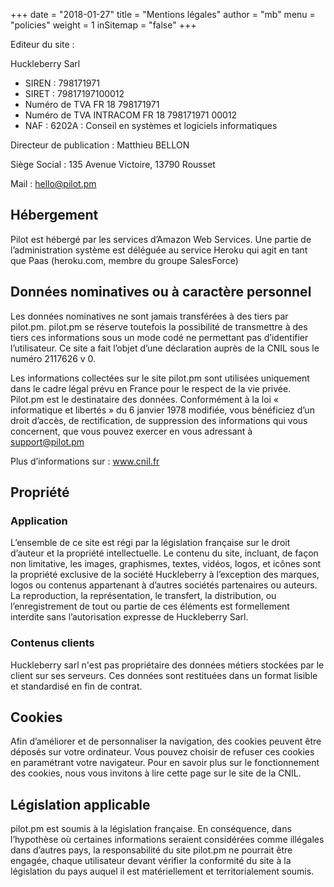 +++
date        = "2018-01-27"
title       = "Mentions légales"
author      = "mb"
menu        = "policies"
weight      = 1
inSitemap   = "false"
+++

Editeur du site : 

Huckleberry Sarl

- SIREN : 798171971
- SIRET : 79817197100012
- Numéro de TVA 			FR 18 798171971
- Numéro de TVA INTRACOM 	FR 18 798171971 00012
- NAF : 6202A : Conseil en systèmes et logiciels informatiques

Directeur de publication : Matthieu BELLON

Siège Social : 135 Avenue Victoire, 13790 Rousset

Mail : hello@pilot.pm

## Hébergement
Pilot est hébergé par les services d’Amazon Web Services. Une partie de l’administration système est déléguée au service Heroku qui agit en tant que Paas (heroku.com, membre du groupe SalesForce)

## Données nominatives ou à caractère personnel

Les données nominatives ne sont jamais transférées à des tiers par pilot.pm. pilot.pm se réserve toutefois la possibilité de transmettre à des tiers ces informations sous un mode codé ne permettant pas d’identifier l’utilisateur.
Ce site a fait l’objet d’une déclaration auprès de la CNIL sous le numéro  2117626 v 0.

Les informations collectées sur le site pilot.pm sont utilisées uniquement dans le cadre légal prévu en France pour le respect de la vie privée. Pilot.pm est le destinataire des données. Conformément à la loi « informatique et libertés » du 6 janvier 1978 modifiée, vous bénéficiez d’un droit d’accès, de rectification, de suppression des informations qui vous concernent, que vous pouvez exercer en vous adressant à support@pilot.pm

Plus d’informations sur : www.cnil.fr

## Propriété
### Application
L’ensemble de ce site est régi par la législation française sur le droit d’auteur et la propriété intellectuelle. Le contenu du site, incluant, de façon non limitative, les images, graphismes, textes, vidéos, logos, et icônes sont la propriété exclusive de la société Huckleberry à l’exception des marques, logos ou contenus appartenant à d’autres sociétés partenaires ou auteurs.
La reproduction, la représentation, le transfert, la distribution, ou l’enregistrement de tout ou partie de ces éléments est formellement interdite sans l’autorisation expresse de Huckleberry Sarl.
### Contenus clients
Huckleberry sarl n'est pas propriétaire des données métiers stockées par le client sur ses serveurs. Ces données sont restituées dans un format lisible et standardisé en fin de contrat.

## Cookies
Afin d’améliorer et de personnaliser la navigation, des cookies peuvent être déposés sur votre ordinateur. Vous pouvez choisir de refuser ces cookies en paramétrant votre navigateur. Pour en savoir plus sur le fonctionnement des cookies, nous vous invitons à lire cette page sur le site de la CNIL.

## Législation applicable
pilot.pm est soumis à la législation française. En conséquence, dans l’hypothèse où certaines informations seraient considérées comme illégales dans d’autres pays, la responsabilité du site pilot.pm ne pourrait être engagée, chaque utilisateur devant vérifier la conformité du site à la législation du pays auquel il est matériellement et territorialement soumis.

